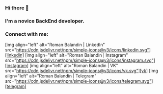 ### Hi there 👋

### I'm a novice BackEnd developer.

### Connect with me:
[img align="left" alt="Roman Balandin | LinkedIn" src="https://cdn.jsdelivr.net/npm/simple-icons@v3/icons/linkedin.svg"][linkedin]
[img align="left" alt="Roman Balandin | Instagram" src="https://cdn.jsdelivr.net/npm/simple-icons@v3/icons/instagram.svg"][instagram]
[img align="left" alt="Roman Balandin | VK" src="https://cdn.jsdelivr.net/npm/simple-icons@v3/icons/vk.svg"][vk]
[img align="left" alt="Roman Balandin | Telegram" src="https://cdn.jsdelivr.net/npm/simple-icons@v3/icons/telegram.svg"][telegram]



[linkedin]: https://www.linkedin.com/in/naithy/
[instagram]: https://www.instagram.com/na1thy/
[vk]: https://vk.com/naithy
[telegram]: https://t.me/naithy